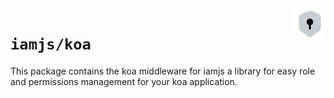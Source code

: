 <img src="https://raw.githubusercontent.com/triyanox/iamjs/main/assets/logo.png" alt="iamjs logo" title="iamjs" align="right" height="50" width="50"/>

# `iamjs/koa`

This package contains the koa middleware for iamjs a library for easy role and permissions management for your koa application.
